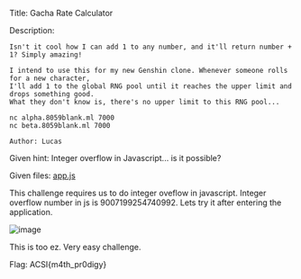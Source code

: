 Title: Gacha Rate Calculator

Description:

```
Isn't it cool how I can add 1 to any number, and it'll return number + 1? Simply amazing!

I intend to use this for my new Genshin clone. Whenever someone rolls for a new character,
I'll add 1 to the global RNG pool until it reaches the upper limit and drops something good.
What they don't know is, there's no upper limit to this RNG pool...

nc alpha.8059blank.ml 7000
nc beta.8059blank.ml 7000

Author: Lucas
```

Given hint: Integer overflow in Javascript... is it possible?

Given files: [app.js](https://github.com/Coder-Here/HACK-AC-2022-CTF/blob/main/Misc/Gacha%20Rate%20Calculator/app.js)

This challenge requires us to do integer oveflow in javascript. Integer overflow number in js is 9007199254740992. Lets try it after entering the application.

![image](https://user-images.githubusercontent.com/63996033/197683263-38109dea-0163-44d1-86c2-b6cf9bf81aae.png)

This is too ez. Very easy challenge.

Flag: ACSI{m4th_pr0digy}
